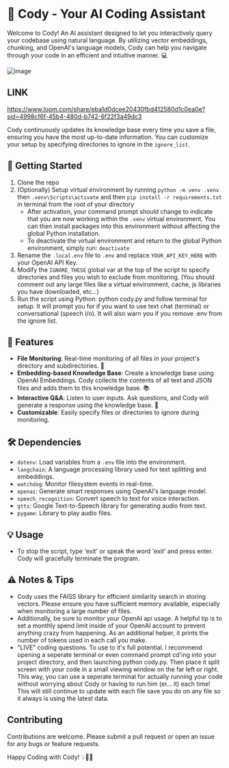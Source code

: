 
# 🤖 Cody - Your AI Coding Assistant 

Welcome to Cody! An AI assistant designed to let you interactively query your codebase using natural language. By utilizing vector embeddings, chunking, and OpenAI's language models, Cody can help you navigate through your code in an efficient and intuitive manner. 💻

![image](https://github.com/ajhous44/cody/assets/42582780/f2a62a20-663c-4ec1-b000-67257331fb12)
## LINK
https://www.loom.com/share/eba1d0dcee20430fbd412580d1c0ea0e?sid=4998cf6f-45b4-480d-b742-6f22f3a49dc3


Cody continuously updates its knowledge base every time you save a file, ensuring you have the most up-to-date information. You can customize your setup by specifying directories to ignore in the `ignore_list`.

## 🚀 Getting Started

1. Clone the repo
2. (Optionally) Setup virtual environment by running `python -m venv .venv` then `.venv\Scripts\activate` and then `pip install -r requirements.txt` in terminal from the root of your directory
    - After activation, your command prompt should change to indicate that you are now working within the `.venv` virtual environment. You can then install packages into this environment without affecting the global Python installation.
    - To deactivate the virtual environment and return to the global Python environment, simply run:
`deactivate`
3. Rename the `.local.env` file to `.env` and replace `YOUR_API_KEY_HERE` with your OpenAI API Key.
4. Modify the `IGNORE_THESE` global var at the top of the script to specify directories and files you wish to exclude from monitoring. (You should comment out any large files like a virtual environment, cache, js libraries you have downloaded, etc...)
5. Run the script using Python: python cody.py and follow terminal for setup. It will prompt you for if you want to use text chat (terminal) or conversational (speech i/o). It will also warn you if you remove .env from the ignore list.

## 🎯 Features

- **File Monitoring**: Real-time monitoring of all files in your project's directory and subdirectories. 👀
- **Embedding-based Knowledge Base**: Create a knowledge base using OpenAI Embeddings. Cody collects the contents of all text and JSON files and adds them to this knowledge base. 📚
- **Interactive Q&A**: Listen to user inputs. Ask questions, and Cody will generate a response using the knowledge base. 🧠
- **Customizable**: Easily specify files or directories to ignore during monitoring.

## 🛠 Dependencies

- `dotenv`: Load variables from a `.env` file into the environment.
- `langchain`: A language processing library used for text splitting and embeddings.
- `watchdog`: Monitor filesystem events in real-time.
- `openai`: Generate smart responses using OpenAI's language model.
- `speech_recognition`: Convert speech to text for voice interaction.
- `gtts`: Google Text-to-Speech library for generating audio from text.
- `pygame`: Library to play audio files.

## 💡 Usage

- To stop the script, type 'exit' or speak the word 'exit' and press enter. Cody will gracefully terminate the program.

## ⚠️ Notes & Tips

- Cody uses the FAISS library for efficient similarity search in storing vectors. Please ensure you have sufficient memory available, especially when monitoring a large number of files.
- Additionally, be sure to monitor your OpenAI api usage. A helpful tip is to set a monthly spend limit inside of your OpenAI account to prevent anything crazy from happening. As an additional helper, it prints the number of tokens used in each call you make.
- "LIVE" coding questions. To use to it's full potential. I recommend opening a seperate terminal or even command prompt cd'ing into your project directory, and then launching python cody.py. Then place it split screen with your code in a small viewing window on the far left or right. This way, you can use a seperate terminal for actually running your code without worrying about Cody or having to run him (er... it) each time! This will still continue to update with each file save you do on any file so it always is using the latest data.

## Contributing

Contributions are welcome. Please submit a pull request or open an issue for any bugs or feature requests.

Happy Coding with Cody! 💡🚀🎉

